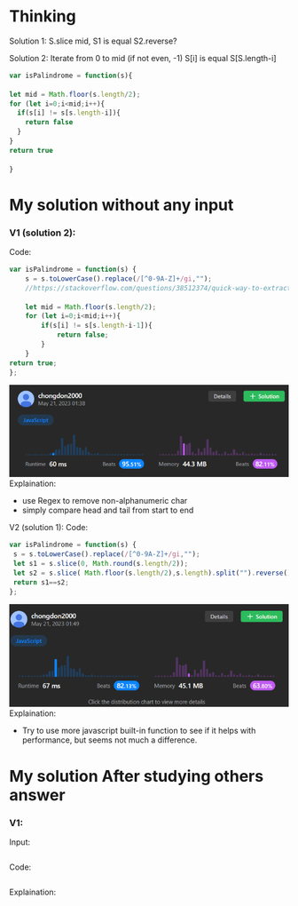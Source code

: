 # Thinking

Solution 1:
S.slice mid, S1 is equal S2.reverse?

Solution 2:
Iterate from 0 to mid (if not even, -1)
S[i] is equal S[S.length-i]

~~~js
var isPalindrome = function(s){

let mid = Math.floor(s.length/2);
for (let i=0;i<mid;i++){
  if(s[i] != s[s.length-i]){
    return false
  }
}
return true

}
~~~


# My solution without any input

### V1 (solution 2):
Code: 
```js
var isPalindrome = function(s) {
    s = s.toLowerCase().replace(/[^0-9A-Z]+/gi,"");
    //https://stackoverflow.com/questions/38512374/quick-way-to-extract-alphanumeric-characters-from-a-string-in-javascript

    let mid = Math.floor(s.length/2);
    for (let i=0;i<mid;i++){
        if(s[i] != s[s.length-i-1]){
            return false;
        }
    }
return true;
};
```
![](../../z.Images/Pasted%20image%2020230521015143.png)
Explaination:
- use Regex to remove non-alphanumeric char
- simply compare head and tail from start to end

V2 (solution 1):
Code: 
   ```js
var isPalindrome = function(s) {
    s = s.toLowerCase().replace(/[^0-9A-Z]+/gi,"");
    let s1 = s.slice(0, Math.round(s.length/2));
    let s2 = s.slice( Math.floor(s.length/2),s.length).split("").reverse().join("");
    return s1==s2;
};
   ```
![](../../z.Images/Pasted%20image%2020230521015153.png)
Explaination:
- Try to use more javascript built-in function to see if it helps with performance, but seems not much a difference.

# My solution After studying others answer


### V1: 
Input:
```js

```
Code:
```js

```
Explaination: